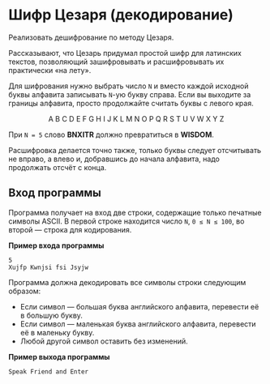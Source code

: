 ﻿# Шифр Цезаря (декодирование)

Реализовать дешифрование по методу Цезаря.

Рассказывают, что Цезарь придумал простой шифр для латинских текстов, позволяющий зашифровывать и расшифровывать их практически «на лету».

Для шифрования нужно выбрать число `N` и вместо каждой исходной буквы алфавита записывать `N`-ую букву справа.
Если вы выходите за границы алфавита, просто продолжайте считать буквы с левого края.

<p style="text-align: center">
A B C D E F G H I J K L M N O P Q R S T U V W X Y Z
</p>

При `N = 5` слово **BNXITR** должно превратиться в **WISDOM**.

Расшифровка делается точно также, только буквы следует отсчитывать не вправо, а влево и, добравшись до начала алфавита, надо продолжать отсчёт с конца.

## Вход программы

Программа получает на вход две строки, содержащие только печатные символы ASCII.
В первой строке находится число `N`, `0 ≤ N ≤ 100`, во второй — строка для кодирования.

**Пример входа программы**

```text
5
Xujfp Kwnjsi fsi Jsyjw
```

Программа должна декодировать все символы строки следующим образом:

* Если символ — большая буква английского алфавита, перевести её в большую букву.
* Если символ — маленькая буква английского алфавита, перевести её в маленьку букву.
* Любой другой символ оставить без изменений.

**Пример выхода программы**
```text
Speak Friend and Enter
```
